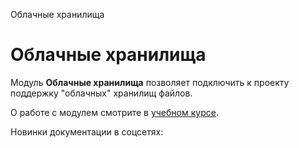 Облачные хранилища

Облачные хранилища
==================

Модуль **Облачные хранилища** позволяет подключить к проекту поддержку "облачных" хранилищ файлов.

О работе с модулем смотрите в [учебном курсе](https://dev.1c-bitrix.ru/learning/course/index.php?COURSE_ID=35&LESSON_ID=4826&LESSON_PATH=3906.11629.4826).

Новинки документации в соцсетях: